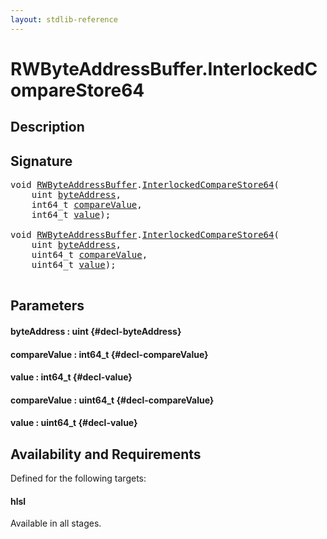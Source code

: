 ```yaml
---
layout: stdlib-reference
---
```


# RWByteAddressBuffer\.InterlockedCompareStore64

## Description





## Signature 

<pre>
void <a href="/stdlib-reference/types/RWByteAddressBuffer/index" class="code_type">RWByteAddressBuffer</a>.<a href="/stdlib-reference/types/RWByteAddressBuffer/InterlockedCompareStore64">InterlockedCompareStore64</a>(
    uint <a href="/stdlib-reference/types/RWByteAddressBuffer/InterlockedCompareStore64#decl-byteAddress" class="code_param">byteAddress</a>,
    int64_t <a href="/stdlib-reference/types/RWByteAddressBuffer/InterlockedCompareStore64#decl-compareValue" class="code_param">compareValue</a>,
    int64_t <a href="/stdlib-reference/types/RWByteAddressBuffer/InterlockedCompareStore64#decl-value" class="code_param">value</a>);

void <a href="/stdlib-reference/types/RWByteAddressBuffer/index" class="code_type">RWByteAddressBuffer</a>.<a href="/stdlib-reference/types/RWByteAddressBuffer/InterlockedCompareStore64">InterlockedCompareStore64</a>(
    uint <a href="/stdlib-reference/types/RWByteAddressBuffer/InterlockedCompareStore64#decl-byteAddress" class="code_param">byteAddress</a>,
    uint64_t <a href="/stdlib-reference/types/RWByteAddressBuffer/InterlockedCompareStore64#decl-compareValue" class="code_param">compareValue</a>,
    uint64_t <a href="/stdlib-reference/types/RWByteAddressBuffer/InterlockedCompareStore64#decl-value" class="code_param">value</a>);

</pre>

## Parameters

#### byteAddress  : uint {#decl-byteAddress}
#### compareValue  : int64\_t {#decl-compareValue}
#### value  : int64\_t {#decl-value}
#### compareValue  : uint64\_t {#decl-compareValue}
#### value  : uint64\_t {#decl-value}

## Availability and Requirements

Defined for the following targets:

#### hlsl
Available in all stages.



